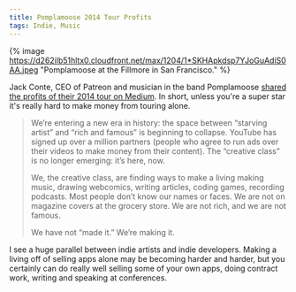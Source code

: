 ```yaml
---
title: Pomplamoose 2014 Tour Profits
tags: Indie, Music
---
```


{% image https://d262ilb51hltx0.cloudfront.net/max/1204/1*SKHApkdsp7YJoGuAdiS0AA.jpeg "Pomplamoose at the Fillmore in San Francisco." %}

Jack Conte, CEO of Patreon and musician in the band Pomplamoose [shared the profits of their 2014 tour on Medium][medium]. In short, unless you're a super star it's really hard to make money from touring alone.

<blockquote>
  <p>We’re entering a new era in history: the space between “starving artist” and “rich and famous” is beginning to collapse. YouTube has signed up over a million partners (people who agree to run ads over their videos to make money from their content). The “creative class” is no longer emerging: it’s here, now.</p>
  <p>We, the creative class, are finding ways to make a living making music, drawing webcomics, writing articles, coding games, recording podcasts. Most people don’t know our names or faces. We are not on magazine covers at the grocery store. We are not rich, and we are not famous.</p>
  <p>We have not “made it.” We’re making it.</p>
</blockquote>

I see a huge parallel between indie artists and indie developers. Making a living off of selling apps alone may be becoming harder and harder, but you certainly can do really well selling some of your own apps, doing contract work, writing and speaking at conferences.

[medium]: https://medium.com/@jackconte/pomplamoose-2014-tour-profits-67435851ba37

